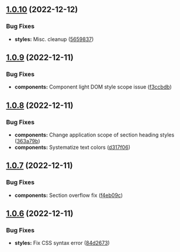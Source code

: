 ## [1.0.10](https://github.com/jacecotton/tcds/compare/v1.0.9...v1.0.10) (2022-12-12)


### Bug Fixes

* **styles:** Misc. cleanup ([5659837](https://github.com/jacecotton/tcds/commit/56598376bd7b846ccaed8660ec201d7ed23f3413))



## [1.0.9](https://github.com/jacecotton/tcds/compare/v1.0.8...v1.0.9) (2022-12-11)


### Bug Fixes

* **components:** Component light DOM style scope issue ([f3ccbdb](https://github.com/jacecotton/tcds/commit/f3ccbdbf6c4ac343ba661f1345a5cc754bf3860e))



## [1.0.8](https://github.com/jacecotton/tcds/compare/v1.0.7...v1.0.8) (2022-12-11)


### Bug Fixes

* **components:** Change application scope of section heading styles ([363a79b](https://github.com/jacecotton/tcds/commit/363a79b7c28affe4c01970a5f04be97c9f660262))
* **components:** Systematize text colors ([d317f06](https://github.com/jacecotton/tcds/commit/d317f0616b4248edd87345d9671644843dcee55d))



## [1.0.7](https://github.com/jacecotton/tcds/compare/v1.0.6...v1.0.7) (2022-12-11)


### Bug Fixes

* **components:** Section overflow fix ([f4eb09c](https://github.com/jacecotton/tcds/commit/f4eb09c83b84de9ad6a07a432870ba45d964e0bc))



## [1.0.6](https://github.com/jacecotton/tcds/compare/v1.0.5...v1.0.6) (2022-12-11)


### Bug Fixes

* **styles:** Fix CSS syntax error ([84d2673](https://github.com/jacecotton/tcds/commit/84d26732e6bcbb1514263468a7673f75c8e81d9f))



